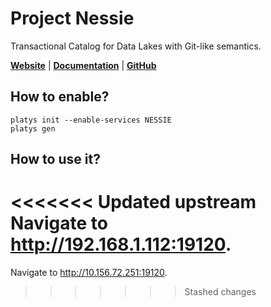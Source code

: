 # Project Nessie

Transactional Catalog for Data Lakes with Git-like semantics. 

**[Website](https://projectnessie.org/)** | **[Documentation](https://projectnessie.org/features/)** | **[GitHub](https://github.com/projectnessie/nessie)**

## How to enable?

```
platys init --enable-services NESSIE
platys gen
```

## How to use it?

<<<<<<< Updated upstream
Navigate to <http://192.168.1.112:19120>.
=======
Navigate to <http://10.156.72.251:19120>.
>>>>>>> Stashed changes
